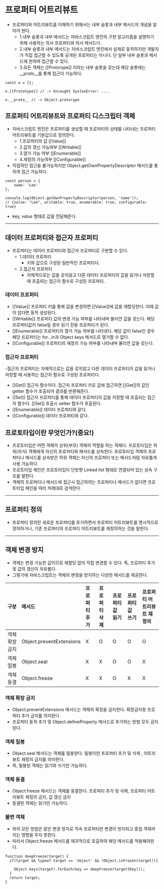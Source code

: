 # 프로퍼티 어트리뷰트

- 프로퍼티와 어트리뷰트를 이해하기 위해서는 내부 슬롯과 내부 메서드의 개념을 알아야 한다.
  - 1.내부 슬롯과 내부 메서드는 자바스크립트 엔진의 구현 알고리즘을 설명하기 위해 사용하는
    의사 프로퍼티와 의사 메서드다.
  - 2.내부 슬롯과 내부 메서드는 자바스크립트 엔진에서 실제로 동작하지만 개발자가 직접 접근할 수 있도록
    공개된 프로퍼티는 아니다. 단 일부 내부 슬롯과 메서드에 한하여 접근할 수 있다.
  - 3.모든 객체는 [[Protorype]] 이라는 내부 슬롯을 갖는데 해당 슬롯에는 __proto__를 통해 접근이 가능하다.
```
const o = {};

o.[[Prototype]] // -> Uncaught SystaxError: ....

o.__proto__ // -> Object.protorype
```

## 프로퍼티 어트리뷰트와 프로퍼티 디스크립터 객체

- 자바스크립트 엔진은 프로퍼티를 생성할 때 프로퍼티의 상태를 나타내는 프로퍼티 어트리뷰트를 기본값으로 정의한다.
  - 1.프로퍼티의 값 [[Value]]
  - 2.값의 갱신 가능여부 [[Writable]]
  - 3.열거 가능 여부 [[Enumerable]]
  - 4.재정의 가능여부 [[Configurable]]
- 직접적인 접근을 불가능하지만 Object.getOwnPropertyDescriptor 메서드를 통하여 접근 가능하다.
```
const person = {
    name: 'Lee'
};

console.log(Object.getOwnPropertyDescriptor(person, 'name'));
// {value: "Lee", writable: true, enumerable: true, configurable: true}
```
- key, value 형태로 값을 전달해준다.
<hr>

## 데이터 프로퍼티와 접근자 프로퍼티

- 프로퍼티는 데이터 프로퍼티와 접근자 프로퍼티로 구분할 수 있다.
  - 1.데이터 프로퍼티
    - 키와 값으로 구성된 일반적인 프로퍼티다.
  - 2.접근자 프로퍼티
    - 자체적으로는 값을 갖지않고 다른 데이터 프로퍼티의 값을 읽거나 저장할 때 호출되는 접근자 함수로 구성된 프로퍼티.


### 데이터 프로퍼티

- [[Value]] 프로퍼티 키를 통해 값을 변경하면 [[Value]]에 값을 재할당한다. 이때 값이 업다면 동적 생성된다.
- [[Writable]] 프로퍼티 값의 변경 가능 여부를 나타내며 불리언 값을 갖는다. 해당 프로퍼티값이 false일 경우 읽기 전용 프로퍼티가 된다.
- [[Enumerable]] 프로퍼티의 열거 가능 여부를 나타낸다. 해당 값이 false인 경우 해당 프로퍼티는 for...in과 Object.keys 메서드로 열거할 수 없다.
- [[Configurable]] 프로퍼티의 재정의 가능 여부를 나타내며 불리언 값을 갖는다.


### 접근자 프로퍼티
-접근자 프로퍼티는 자체적으로는 값을 갖지않고 다른 데이터 프로퍼티의 값을 읽거나 저장할 때
 사용하는 접근자 함수로 구성된 프로퍼티다.
- [[Get]] 접근자 함수이다. 접근자 프로퍼티 키로 값에 접근하면 [[Get]]의 값인 getter 함수가 호출되어 결과를 반환해준다.
- [[Set]] 접근자 프로퍼티를 통해 데이터 프로퍼티의 값을 저장할 때 호출되는 접근자 함수다. [[Set]] 호출시
  setter 함수가 호출된다.
- [[Enumerable]] 데이터 프로퍼티와 같다.
- [[Configurable]] 데이터 프로퍼티와 같다.

## 프로토타입이란 무엇인가?(중요!)

- 프로토타입은 어떤 객체의 상위(부모) 객체의 역할을 하는 객체다. 프로토타입은 하위(자식) 객체에게
  자신의 프로퍼티와 메서드를 상속한다. 프로토타입 객체의 프로퍼티나 메서드를 상속받은 하위 객체는 자신의 프로퍼티 또는 메서드처럼
  자유롭게 사용 가능하다.
- 프로토타입 체인은 프로토타입이 단방향 Linked list 형태로 연결되어 있는 상속 구조를 말한다.
- 객체의 프로퍼티나 메서드에 접근시 접근하려는 프로퍼티나 메서드가 없다면 프로토타입 체인을 따라 차례대로 검색한다.
<hr>

## 프로퍼티 정의

- 프로퍼티 정의란 새로운 프로퍼티를 추가하면서 프로퍼티 어트리뷰트를 명시적으로 정의하거나, 기존 프로퍼티의
  프로퍼티 어트리뷰트를 재정의하는 것을 말한다.
<hr>

## 객체 변경 방지

- 객체는 변경 가능한 값이므로 재할당 없이 직접 변경할 수 있다. 즉, 프로퍼티 추가 및 값의 갱신이 자유롭다.
- 그렇기에 자바스크립트는 객체의 변경을 방지하는 다양한 메서드를 제공한다.

| 구분       | 메서드                      | 프로퍼티추가 | 프로퍼티삭제 | 프로퍼티 값 읽기 | 프로퍼티 값 쓰기 | 프로퍼티 어트리뷰트 재정의 |
|:---------|:-------------------------|:-------|:-------|:----------|:----------|:---------------|
| 객체 확장 금지 | Object.preventExtensions | X      | O      | O         | O         | O              |
| 객체 밀봉    | Object.seal              | X      | X      | O         | O         | X              |
| 객체 동결    | Object.freeze            | X      | X      | O         | X         | X              |

### 객체 확장 금지

- Object.preventExtensions 메서드는 객체의 확장을 금지한다. 확장금지랑 프로퍼티 추가 금지를 의미한다.
- 프로퍼티 동적 추가 및 Object.defineProperty 메서드로 추가하는 방법 모두 금지된다.

### 객체 밀봉

- Object.seal 메서드는 객체를 밀봉한다. 밀봉이란 프로퍼티 추가 및 삭제 , 어트리뷰트 재정의 금지를 의미한다.
- 즉, 밀봉된 객체는 읽기와 쓰기만 가능하다.

### 객체 동결

- Object.freeze 메서드는 객체를 동결한다. 프로퍼티 추가 및 삭제, 프로퍼티 어트리뷰트 재정의 금지, 값 갱신 금지
- 동결된 객체는 읽기만 가능하다.

### 불변 객체

- 위의 모든 방법은 얕은 변경 방지로 직속 프로퍼티만 변경이 방지되고 중첩 객체까지는 영향을 주지 못한다.
- 따라서 Object.freeze 메서드를 재귀적으로 호출하여 해당 메서드를 적용해야한다.

```
function deepFreeze(target) {
  if(target && typeof target == 'object' && !Object.isFrozen(target)){
  
    Object.keys(target).forEach(key => deepFreeze(target[Key]));
  }
  return target;
}
```